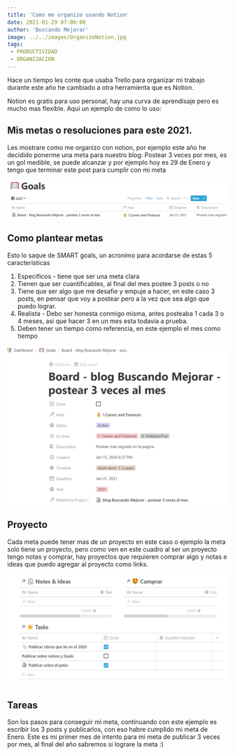 ```yaml
---
title: 'Como me organizo usando Notion'
date: 2021-01-29 07:00:00
author: 'Buscando Mejorar'
image: ../../images/OrganizoNotion.jpg
tags:
 - PRODUCTIVIDAD
 - ORGANIZACION
---
```

Hace un tiempo les conte que usaba Trello para organizar mi trabajo durante este año he cambiado a otra herramienta que es Notion.

Notion es gratis para uso personal, hay una curva de aprendisaje pero es mucho mas flexible. Aqui un ejemplo de como lo uso:

  

## Mis metas o resoluciones para este 2021.

Les mostrare como me organizo con notion, por ejemplo este año he decidido ponerme una meta para nuestro blog: Postear 3 veces por mes, es un gol medible, se puede alcanzar y por ejemplo hoy es 29 de Enero y tengo que terminar este post para cumplir con mi meta

![](../../images/listaMetas.jpg)


## Como plantear metas

Esto lo saque de SMART goals, un acronimo para acordarse de estas 5 caracteristicas

 1. Especificos - tiene que ser una meta clara
 2. Tienen que ser cuantificables, al final del mes postee 3 posts o no
 3. Tiene que ser algo que me desafie y empuje a hacer, en este caso 3 posts, en pensar que voy a postear pero a la vez que sea algo que puedo lograr. 
 4. Realista - Debo ser honesta conmigo misma, antes posteaba 1 cada 3 o 4 meses, asi que hacer 3 en un mes esta todavia a prueba.   
 5. Deben tener un tiempo como referencia, en este ejemplo el mes como tiempo

![](../../images/detalleMeta.jpg)
 
## Proyecto
Cada meta puede tener mas de un proyecto en este caso o ejemplo la meta solo tiene un proyecto, pero como ven en este cuadro al ser un proyecto tengo notas y comprar, hay proyectos que requieren comprar algo y notas e ideas que puedo agregar al proyecto como links.

![](../../images/Tareas.JPG)

## Tareas
Son los pasos para conseguir mi meta, continuando con este ejemplo es escribir los 3 posts y publicarlos, con eso habre cumplido mi meta de Enero.
Este es mi primer mes de intento para mi meta de publicar 3 veces por mes, al final del año sabremos si lograre la meta :)

